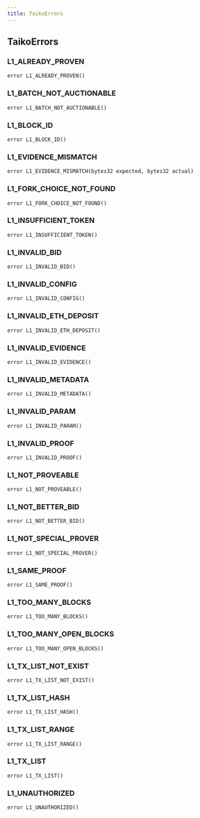 ```yaml
---
title: TaikoErrors
---
```


## TaikoErrors

### L1_ALREADY_PROVEN

```solidity
error L1_ALREADY_PROVEN()
```

### L1_BATCH_NOT_AUCTIONABLE

```solidity
error L1_BATCH_NOT_AUCTIONABLE()
```

### L1_BLOCK_ID

```solidity
error L1_BLOCK_ID()
```

### L1_EVIDENCE_MISMATCH

```solidity
error L1_EVIDENCE_MISMATCH(bytes32 expected, bytes32 actual)
```

### L1_FORK_CHOICE_NOT_FOUND

```solidity
error L1_FORK_CHOICE_NOT_FOUND()
```

### L1_INSUFFICIENT_TOKEN

```solidity
error L1_INSUFFICIENT_TOKEN()
```

### L1_INVALID_BID

```solidity
error L1_INVALID_BID()
```

### L1_INVALID_CONFIG

```solidity
error L1_INVALID_CONFIG()
```

### L1_INVALID_ETH_DEPOSIT

```solidity
error L1_INVALID_ETH_DEPOSIT()
```

### L1_INVALID_EVIDENCE

```solidity
error L1_INVALID_EVIDENCE()
```

### L1_INVALID_METADATA

```solidity
error L1_INVALID_METADATA()
```

### L1_INVALID_PARAM

```solidity
error L1_INVALID_PARAM()
```

### L1_INVALID_PROOF

```solidity
error L1_INVALID_PROOF()
```

### L1_NOT_PROVEABLE

```solidity
error L1_NOT_PROVEABLE()
```

### L1_NOT_BETTER_BID

```solidity
error L1_NOT_BETTER_BID()
```

### L1_NOT_SPECIAL_PROVER

```solidity
error L1_NOT_SPECIAL_PROVER()
```

### L1_SAME_PROOF

```solidity
error L1_SAME_PROOF()
```

### L1_TOO_MANY_BLOCKS

```solidity
error L1_TOO_MANY_BLOCKS()
```

### L1_TOO_MANY_OPEN_BLOCKS

```solidity
error L1_TOO_MANY_OPEN_BLOCKS()
```

### L1_TX_LIST_NOT_EXIST

```solidity
error L1_TX_LIST_NOT_EXIST()
```

### L1_TX_LIST_HASH

```solidity
error L1_TX_LIST_HASH()
```

### L1_TX_LIST_RANGE

```solidity
error L1_TX_LIST_RANGE()
```

### L1_TX_LIST

```solidity
error L1_TX_LIST()
```

### L1_UNAUTHORIZED

```solidity
error L1_UNAUTHORIZED()
```
